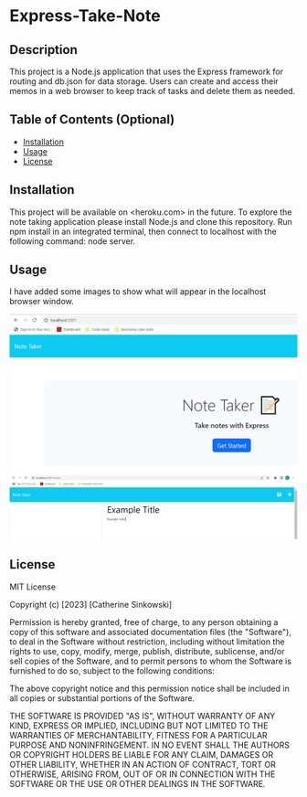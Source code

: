 # Express-Take-Note

## Description

This project is a Node.js application that uses the Express framework for routing and db.json for data storage. Users can create and access their memos in a web browser to keep track of tasks and delete them as needed.

## Table of Contents (Optional)

- [Installation](#installation)
- [Usage](#usage)
- [License](#license)

## Installation

This project will be available on <heroku.com> in the future. To explore the note taking application please install Node.js and clone this repository. Run npm install in an integrated terminal, then connect to localhost with the following command: node server.

## Usage

I have added some images to show what will appear in the localhost browser window.

![Note-Taker](Assets/note-taker-index.jpg)
![Example-Note](Assets/Example-note.jpg)

## License

MIT License

Copyright (c) [2023] [Catherine Sinkowski]

Permission is hereby granted, free of charge, to any person obtaining a copy
of this software and associated documentation files (the "Software"), to deal
in the Software without restriction, including without limitation the rights
to use, copy, modify, merge, publish, distribute, sublicense, and/or sell
copies of the Software, and to permit persons to whom the Software is
furnished to do so, subject to the following conditions:

The above copyright notice and this permission notice shall be included in all
copies or substantial portions of the Software.

THE SOFTWARE IS PROVIDED "AS IS", WITHOUT WARRANTY OF ANY KIND, EXPRESS OR
IMPLIED, INCLUDING BUT NOT LIMITED TO THE WARRANTIES OF MERCHANTABILITY,
FITNESS FOR A PARTICULAR PURPOSE AND NONINFRINGEMENT. IN NO EVENT SHALL THE
AUTHORS OR COPYRIGHT HOLDERS BE LIABLE FOR ANY CLAIM, DAMAGES OR OTHER
LIABILITY, WHETHER IN AN ACTION OF CONTRACT, TORT OR OTHERWISE, ARISING FROM,
OUT OF OR IN CONNECTION WITH THE SOFTWARE OR THE USE OR OTHER DEALINGS IN THE
SOFTWARE.
